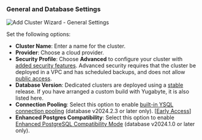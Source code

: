 <!--
+++
private = true
block_indexing = true
+++
-->

### General and Database Settings

![Add Cluster Wizard - General Settings](/images/yb-cloud/cloud-addcluster-general.png)

Set the following options:

- **Cluster Name**: Enter a name for the cluster.
- **Provider**: Choose a cloud provider.
- **Security Profile**: Choose **Advanced** to configure your cluster with [added security features](../../../cloud-secure-clusters/#security-profile). Advanced security requires that the cluster be deployed in a VPC and has scheduled backups, and does not allow [public access](../../../cloud-secure-clusters/add-connections/).
- **Database Version**: Dedicated clusters are deployed using a [stable](../../../../faq/yugabytedb-managed-faq/#what-version-of-yugabytedb-does-my-cluster-run-on) release. If you have arranged a custom build with Yugabyte, it is also listed here.
- **Connection Pooling**: Select this option to enable [built-in YSQL connection pooling](../../../../additional-features/connection-manager-ysql/) (database v2024.2.3 or later only). [[Early Access](/preview/releases/versioning/#early-access-ea)]
- **Enhanced Postgres Compatibility**: Select this option to enable [Enhanced PostgreSQL Compatibility Mode](../../../../reference/configuration/postgresql-compatibility/) (database v2024.1.0 or later only).
